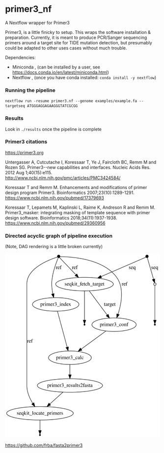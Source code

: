 # primer3_nf
A Nextflow wrapper for Primer3

Primer3, is a little finicky to setup. This wraps the software installation & preparation. Currently, it is meant to produce PCR/Sanger sequencing primers around a target site for TIDE mutation detection, but presumably could be adapted to other uses cases without much trouble.

Dependencies:
* Miniconda , (can be installed by a user, see https://docs.conda.io/en/latest/miniconda.html)
* Nextflow , (once you have conda installed: `conda install -y nextflow`)

### Running the pipeline
```
nextflow run -resume primer3.nf --genome examples/example.fa --targetseq ATGGGAGGAGAAGGGTATCGCGG
```

### Results
 Look in `./results` once the pipeline is complete

### Primer3 citations
https://primer3.org

Untergasser A, Cutcutache I, Koressaar T, Ye J, Faircloth BC, Remm M and Rozen SG.
Primer3--new capabilities and interfaces.
Nucleic Acids Res. 2012 Aug 1;40(15):e115.
http://www.ncbi.nlm.nih.gov/pmc/articles/PMC3424584/

Koressaar T and Remm M.
Enhancements and modifications of primer design program Primer3.
Bioinformatics 2007;23(10):1289-1291.
https://www.ncbi.nlm.nih.gov/pubmed/17379693

Koressaar T, Lepamets M, Kaplinski L, Raime K, Andreson R and Remm M.
Primer3_masker: integrating masking of template sequence with primer design software.
Bioinformatics 2018;34(11):1937-1938.
https://www.ncbi.nlm.nih.gov/pubmed/29360956

### Directed acyclic graph of pipeline execution
(Note, DAG rendering is a little broken currently)

![Directed acyclic graph for program execution](./results/dag.svg)

https://github.com/frba/fasta2primer3
